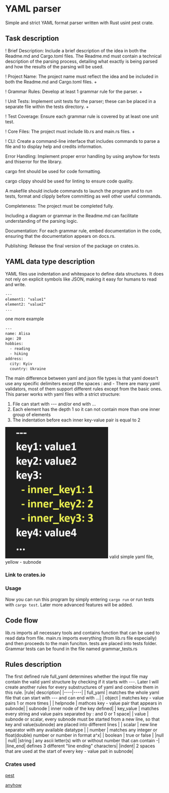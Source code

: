 # YAML parser 
Simple and strict YAML format parser written with Rust usint pest crate.
## Task description
! Brief Description: Include a brief description of the idea in both the Readme.md and Cargo.toml files. The Readme.md must contain a technical description of the parsing process, detailing what exactly is being parsed and how the results of the parsing will be used.

! Project Name: The project name must reflect the idea and be included in both the Readme.md and Cargo.toml files. +

! Grammar Rules: Develop at least 1 grammar rule for the parser. +

! Unit Tests: Implement unit tests for the parser; these can be placed in a separate file within the tests directory. +

! Test Coverage: Ensure each grammar rule is covered by at least one unit test.

! Core Files: The project must include lib.rs and main.rs files. +

! CLI: Create a command-line interface that includes commands to parse a file and to display help and credits information.

Error Handling: Implement proper error handling by using anyhow for tests and thiserror for the library.

cargo fmt should be used for code formatting.

cargo clippy should be used for linting to ensure code quality.

A makefile should include commands to launch the program and to run tests, format and clipply before committing as well other useful commands.

Completeness: The project must be completed fully.

Including a diagram or grammar in the Readme.md can facilitate understanding of the parsing logic.

Documentation: For each grammar rule, embed documentation in the code, ensuring that the documentation appears on docs.rs.

Publishing: Release the final version of the package on crates.io. 

## YAML data type description 

YAML files use indentation and whitespace to define data structures. It does not rely on explicit symbols like JSON, making it easy for humans to read and write.

```
---
element1: "value1"
element2: "value2"
...
```
one more example
```
---
name: Alisa
age: 20
hobbies:
  - reading
  - hiking
address:
  city: Kyiv
  country: Ukraine 
```

The main difference between yaml and json file types is that yaml doesn't use any specific delimiters except the spaces : and -
There are many yaml validators, most of them support different rules except from the basic ones. 
This parser works with yaml files with a strict structure:
1. File can start with --- and/or end with ...
2. Each element has the depth 1 so it can not contain more than one inner group of elements
3. The indentation before each inner key-value pair is equal to 2

![alt text](./static/subnode.png)
valid simple yaml file, yellow - subnode

### Link to crates.io


### Usage
Now you can run this program by simply entering ```cargo run``` or run tests with ```cargo test```. Later more advanced features will be added. 

## Code flow 
lib.rs imports all necessary tools and contains function that can be used to read data from file. 
main.rs imports everything (from lib.rs file especially) and then proceeds to the main funciton. 
tests are placed into tests folder. Grammar tests can be found in the file named grammar_tests.rs

## Rules description
The first defined rule full_yaml determines whether the input file may contain the valid yaml structure by checking if it starts with ---. Later I will create another rules for every substructures of yaml and combine them in this rule. 
|rule| description|
|----|----|
| full_yaml | matches the whole yaml file that can start with --- and can end with ...|
|  object  | matches key - value pairs 1 or more times  |
| helpnode | mathces key - value pair that appears in subnode|
| subnode | inner node of the key defined|
| key_value | matches every string and value pairs separated by : and 0 or 1 space|
| value | subnode or scalar, every subnode must be started from a new line, so that key and value(subnode) are placed into different lines |
| scalar | new line separator with any available datatype |
| number | matches any integer or float(double) number or number in format a^x|
| boolean | true or false |
|null | null|
|string | any ascii letter(s) with or without number that can contain -|
|line_end| defines 3 different "line ending" characters|
|indent| 2 spaces that are used at the start of every key - value pait in subnode|

### Crates used
[pest](https://pest.rs/#editor)

[anyhow](https://docs.rs/anyhow/latest/anyhow/)


